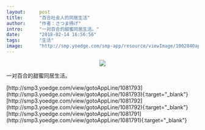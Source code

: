 ```yaml
---
layout:     post
title:      "百合社会人的同居生活"
author:     "作者：さつま扬げ"
intro:      "一对百合的甜蜜同居生活。"
date:       "2018-02-14 16:56:56"
tags:       "生活"
image:      "http://smp.yoedge.com/smp-app/resource/viewImage/1002840appline.png"
---
```

<div style="text-align: center">
<p><img src="http://smp.yoedge.com/smp-app/resource/viewImage/1002840appline.png"/></p>
</div>
<p class="post-meta">
<span>一对百合的甜蜜同居生活。</span>
</p>
[http://smp3.yoedge.com/view/gotoAppLine/1081793](http://smp3.yoedge.com/view/gotoAppLine/1081793){:target="_blank"}
[http://smp3.yoedge.com/view/gotoAppLine/1081792](http://smp3.yoedge.com/view/gotoAppLine/1081792){:target="_blank"}
[http://smp3.yoedge.com/view/gotoAppLine/1081791](http://smp3.yoedge.com/view/gotoAppLine/1081791){:target="_blank"}


